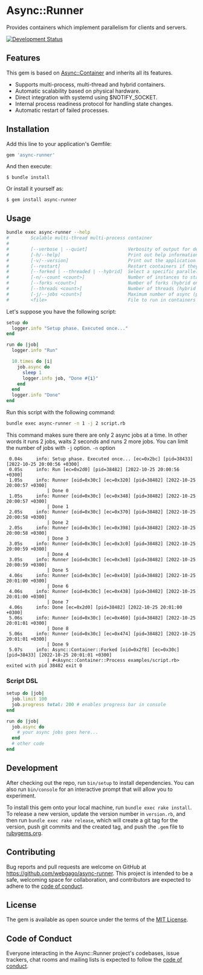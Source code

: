 # Async::Runner

Provides containers which implement parallelism for clients and servers.

[![Development Status](https://github.com/webgago/async-runner/workflows/Development/badge.svg)](https://github.com/webgago/async-runner/actions?workflow=Development)

## Features

This gem is based on [Async::Container](https://github.com/socketry/async-container) and inherits all its features.

- Supports multi-process, multi-thread and hybrid containers.
- Automatic scalability based on physical hardware.
- Direct integration with systemd using $NOTIFY_SOCKET.
- Internal process readiness protocol for handling state changes.
- Automatic restart of failed processes.

## Installation

Add this line to your application's Gemfile:

```ruby
gem 'async-runner'
```

And then execute:

    $ bundle install

Or install it yourself as:

    $ gem install async-runner

## Usage

```bash
bundle exec async-runner --help
#        Scalable multi-thread multi-process container
#
#        [--verbose | --quiet]               Verbosity of output for debugging.     
#        [-h/--help]                         Print out help information.            
#        [-v/--version]                      Print out the application version.     
#        [--restart]                         Restart containers if they fail        
#        [--forked | --threaded | --hybrid]  Select a specific parallelism model.      (default: forked)
#        [-n/--count <count>]                Number of instances to start.             (default: 10)    
#        [--forks <count>]                   Number of forks (hybrid only).         
#        [--threads <count>]                 Number of threads (hybrid only).       
#        [-j/--jobs <count>]                 Maximum number of async (parallel) jobs.  (default: 1000)  
#        <file>                              File to run in containers 
```

Let's suppose you have the following script:

```ruby
setup do
  logger.info "Setup phase. Executed once..."
end

run do |job|
  logger.info "Run"

  10.times do |i|
    job.async do
      sleep 1
      logger.info job, "Done #{i}"
    end
  end
  logger.info "Done"
end
```

Run this script with the following command:

```bash
bundle exec async-runner -n 1 -j 2 script.rb
```

This command makes sure there are only 2 async jobs at a time. In other words it runs 2 jobs, waits 2 seconds and runs 2 more jobs. 
You can limit the number of jobs with `-j` option.
`-n` option

```
 0.04s     info: Setup phase. Executed once... [ec=0x2bc] [pid=38433] [2022-10-25 20:00:56 +0300]
 0.05s     info: Run [ec=0x2d0] [pid=38482] [2022-10-25 20:00:56 +0300]
 1.05s     info: Runner [oid=0x30c] [ec=0x320] [pid=38482] [2022-10-25 20:00:57 +0300]
               | Done 0
 1.05s     info: Runner [oid=0x30c] [ec=0x348] [pid=38482] [2022-10-25 20:00:57 +0300]
               | Done 1
 2.05s     info: Runner [oid=0x30c] [ec=0x370] [pid=38482] [2022-10-25 20:00:58 +0300]
               | Done 2
 2.05s     info: Runner [oid=0x30c] [ec=0x398] [pid=38482] [2022-10-25 20:00:58 +0300]
               | Done 3
 3.05s     info: Runner [oid=0x30c] [ec=0x3c0] [pid=38482] [2022-10-25 20:00:59 +0300]
               | Done 4
 3.05s     info: Runner [oid=0x30c] [ec=0x3e8] [pid=38482] [2022-10-25 20:00:59 +0300]
               | Done 5
 4.06s     info: Runner [oid=0x30c] [ec=0x410] [pid=38482] [2022-10-25 20:01:00 +0300]
               | Done 6
 4.06s     info: Runner [oid=0x30c] [ec=0x438] [pid=38482] [2022-10-25 20:01:00 +0300]
               | Done 7
 4.06s     info: Done [ec=0x2d0] [pid=38482] [2022-10-25 20:01:00 +0300]
 5.06s     info: Runner [oid=0x30c] [ec=0x460] [pid=38482] [2022-10-25 20:01:01 +0300]
               | Done 8
 5.06s     info: Runner [oid=0x30c] [ec=0x474] [pid=38482] [2022-10-25 20:01:01 +0300]
               | Done 9
 5.07s     info: Async::Container::Forked [oid=0x2f8] [ec=0x30c] [pid=38433] [2022-10-25 20:01:01 +0300]
               | #<Async::Container::Process examples/script.rb> exited with pid 38482 exit 0
```

### Script DSL

```ruby
setup do |job|
  job.limit 100
  job.progress total: 200 # enables progress bar in console
end

run do |job|
  job.async do
    # your async jobs goes here...
  end
  # other code
end
```

## Development

After checking out the repo, run `bin/setup` to install dependencies. You can also run `bin/console` for an interactive prompt that will allow you to experiment.

To install this gem onto your local machine, run `bundle exec rake install`. To release a new version, update the version number in `version.rb`, and then run `bundle exec rake release`, which will create a git tag for the version, push git commits and the created tag, and push the `.gem` file to [rubygems.org](https://rubygems.org).

## Contributing

Bug reports and pull requests are welcome on GitHub at https://github.com/webgago/async-runner. This project is intended to be a safe, welcoming space for collaboration, and contributors are expected to adhere to the [code of conduct](https://github.com/[USERNAME]/async-runner/blob/master/CODE_OF_CONDUCT.md).

## License

The gem is available as open source under the terms of the [MIT License](https://opensource.org/licenses/MIT).

## Code of Conduct

Everyone interacting in the Async::Runner project's codebases, issue trackers, chat rooms and mailing lists is expected to follow the [code of conduct](https://github.com/[USERNAME]/async-runner/blob/master/CODE_OF_CONDUCT.md).
